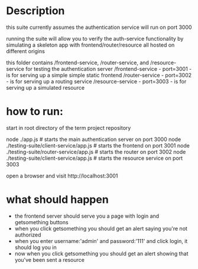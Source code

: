 # Description
this suite currently assumes the authentication service will run on port 3000

running the suite will allow you to verify the auth-service functionality by simulating a skeleton app with frontend/router/resource all hosted on different origins

this folder contains /frontend-service, /router-service, and /resource-service for testing the authentication server
/frontend-service - port=3001 - is for serving up a simple simple static frontend
/router-service - port=3002 - is for serving up a routing service 
/resource-service - port=3003 - is for serving up a simulated resource


# how to run:
start in root directory of the term project repository

node ./app.js # starts the main authentication server on port 3000
node ./testing-suite/client-service/app.js # starts the frontend on port 3001
node ./testing-suite/router-service/app.js # starts the router on port 3002
node ./testing-suite/client-service/app.js # starts the resource service on port 3003

open a browser and visit http://localhost:3001


# what should happen
- the frontend server should serve you a page with login and getsomething buttons
- when you click getsomething you should get an alert saying you're not authorized
- when you enter username:'admin' and password:'111' and click login, it should log you in
- now when you click getsomething you should get an alert showing that you've been sent a resource

